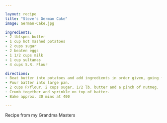 ```yaml
---

layout: recipe
title: "Steve's German Cake"
image: German-Cake.jpg

ingredients:
- 2 tblspns butter
- 1 cup hot mashed potatoes
- 2 cups sugar
- 2 beaten eggs
- 1 1/2 cups milk
- 1 cup sultanas
- 4 cups S.R. Flour

directions:
- Beat butter into potatoes and add ingredients in order given, going from top to bottom down the page.
- Pour batter into large pan.
- 2 cups P/flour, 2 cups sugar, 1/2 lb. butter and a pinch of nutmeg.  
- Crumb together and sprinkle on top of batter.   
- Bake approx. 30 mins at 400

---
```


Recipe from my Grandma Masters 

